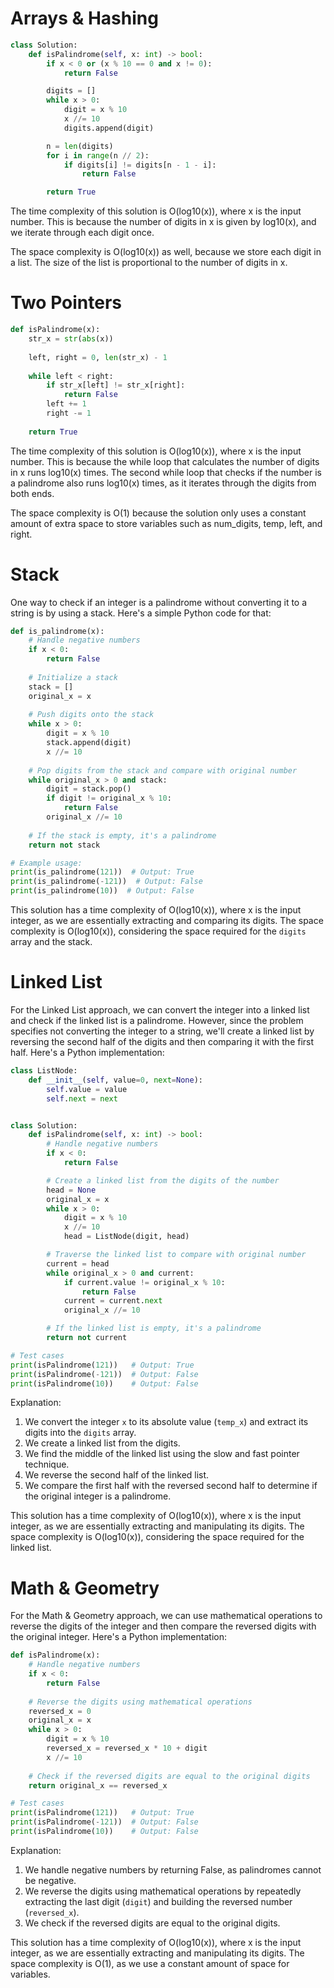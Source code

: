 # Arrays & Hashing

```python
class Solution:
    def isPalindrome(self, x: int) -> bool:
        if x < 0 or (x % 10 == 0 and x != 0):
            return False

        digits = []
        while x > 0:
            digit = x % 10
            x //= 10
            digits.append(digit)

        n = len(digits)
        for i in range(n // 2):
            if digits[i] != digits[n - 1 - i]:
                return False

        return True
```

The time complexity of this solution is O(log10(x)), where x is the input number. This is because the number of digits in x is given by log10(x), and we iterate through each digit once.

The space complexity is O(log10(x)) as well, because we store each digit in a list. The size of the list is proportional to the number of digits in x.

# Two Pointers

```python
def isPalindrome(x):
    str_x = str(abs(x))
    
    left, right = 0, len(str_x) - 1
    
    while left < right:
        if str_x[left] != str_x[right]:
            return False
        left += 1
        right -= 1
    
    return True

```

The time complexity of this solution is O(log10(x)), where x is the input number. This is because the while loop that calculates the number of digits in x runs log10(x) times. The second while loop that checks if the number is a palindrome also runs log10(x) times, as it iterates through the digits from both ends.

The space complexity is O(1) because the solution only uses a constant amount of extra space to store variables such as num_digits, temp, left, and right.

# Stack

One way to check if an integer is a palindrome without converting it to a string is by using a stack. Here's a simple Python code for that:

```python
def is_palindrome(x):
    # Handle negative numbers
    if x < 0:
        return False
    
    # Initialize a stack
    stack = []
    original_x = x
    
    # Push digits onto the stack
    while x > 0:
        digit = x % 10
        stack.append(digit)
        x //= 10
    
    # Pop digits from the stack and compare with original number
    while original_x > 0 and stack:
        digit = stack.pop()
        if digit != original_x % 10:
            return False
        original_x //= 10
    
    # If the stack is empty, it's a palindrome
    return not stack

# Example usage:
print(is_palindrome(121))  # Output: True
print(is_palindrome(-121))  # Output: False
print(is_palindrome(10))  # Output: False

```

This solution has a time complexity of O(log10(x)), where x is the input integer, as we are essentially extracting and comparing its digits. The space complexity is O(log10(x)), considering the space required for the `digits` array and the stack.

# Linked List

For the Linked List approach, we can convert the integer into a linked list and check if the linked list is a palindrome. However, since the problem specifies not converting the integer to a string, we'll create a linked list by reversing the second half of the digits and then comparing it with the first half. Here's a Python implementation:

```python
class ListNode:
    def __init__(self, value=0, next=None):
        self.value = value
        self.next = next


class Solution:
    def isPalindrome(self, x: int) -> bool:
        # Handle negative numbers
        if x < 0:
            return False

        # Create a linked list from the digits of the number
        head = None
        original_x = x
        while x > 0:
            digit = x % 10
            x //= 10
            head = ListNode(digit, head)

        # Traverse the linked list to compare with original number
        current = head
        while original_x > 0 and current:
            if current.value != original_x % 10:
                return False
            current = current.next
            original_x //= 10

        # If the linked list is empty, it's a palindrome
        return not current

# Test cases
print(isPalindrome(121))   # Output: True
print(isPalindrome(-121))  # Output: False
print(isPalindrome(10))    # Output: False
```

Explanation:
1. We convert the integer `x` to its absolute value (`temp_x`) and extract its digits into the `digits` array.
2. We create a linked list from the digits.
3. We find the middle of the linked list using the slow and fast pointer technique.
4. We reverse the second half of the linked list.
5. We compare the first half with the reversed second half to determine if the original integer is a palindrome.

This solution has a time complexity of O(log10(x)), where x is the input integer, as we are essentially extracting and manipulating its digits. The space complexity is O(log10(x)), considering the space required for the linked list.

# Math & Geometry

For the Math & Geometry approach, we can use mathematical operations to reverse the digits of the integer and then compare the reversed digits with the original integer. Here's a Python implementation:

```python
def isPalindrome(x):
    # Handle negative numbers
    if x < 0:
        return False
    
    # Reverse the digits using mathematical operations
    reversed_x = 0
    original_x = x
    while x > 0:
        digit = x % 10
        reversed_x = reversed_x * 10 + digit
        x //= 10
    
    # Check if the reversed digits are equal to the original digits
    return original_x == reversed_x

# Test cases
print(isPalindrome(121))   # Output: True
print(isPalindrome(-121))  # Output: False
print(isPalindrome(10))    # Output: False
```

Explanation:
1. We handle negative numbers by returning False, as palindromes cannot be negative.
2. We reverse the digits using mathematical operations by repeatedly extracting the last digit (`digit`) and building the reversed number (`reversed_x`).
3. We check if the reversed digits are equal to the original digits.

This solution has a time complexity of O(log10(x)), where x is the input integer, as we are essentially extracting and manipulating its digits. The space complexity is O(1), as we use a constant amount of space for variables.